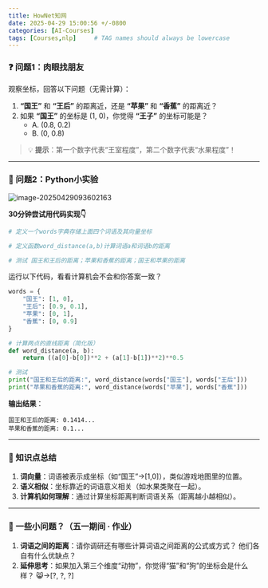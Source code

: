 ```yaml
---
title: HowNet知网
date: 2025-04-29 15:00:56 +/-0800
categories: [AI-Courses]
tags: [Courses,nlp]     # TAG names should always be lowercase
---
```


### **❓ 问题1：肉眼找朋友**
观察坐标，回答以下问题（无需计算）：
1. **“国王”** 和 **“王后”** 的距离近，还是 **“苹果”** 和 **“香蕉”** 的距离近？  
2. 如果 **“国王”** 的坐标是 (1, 0)，你觉得 **“王子”** 的坐标可能是？  
   - A. (0.8, 0.2)  
   - B. (0, 0.8)  

> 💡 **提示**：第一个数字代表“王室程度”，第二个数字代表“水果程度”！

---

### **🐍 问题2：Python小实验**

![image-20250429093602163](E:/Zoe/zoeChen119.github.io/assets/img/11入门自然语言处理-0/image-20250429093602163.png)

**30分钟尝试用代码实现👇**

```python
# 定义一个words字典存储上面四个词语及其向量坐标

# 定义函数word_distance(a,b)计算词语a和词语b的距离

# 测试 国王和王后的距离；苹果和香蕉的距离；国王和苹果的距离

```













运行以下代码，看看计算机会不会和你答案一致？
```python
words = {
    "国王": [1, 0], 
    "王后": [0.9, 0.1],
    "苹果": [0, 1],
    "香蕉": [0, 0.9]
}

# 计算两点的直线距离（简化版）
def word_distance(a, b):
    return ((a[0]-b[0])**2 + (a[1]-b[1])**2)**0.5

# 测试
print("国王和王后的距离:", word_distance(words["国王"], words["王后"]))
print("苹果和香蕉的距离:", word_distance(words["苹果"], words["香蕉"]))
```

**输出结果**：
```
国王和王后的距离: 0.1414...
苹果和香蕉的距离: 0.1...
```

---

### **🎯 知识点总结**
1. **词向量**：词语被表示成坐标（如“国王”→[1,0]），类似游戏地图里的位置。  
2. **语义相似**：坐标靠近的词语意义相关（如水果类聚在一起）。  
3. **计算机如何理解**：通过计算坐标距离判断词语关系（距离越小越相似）。  

---

### **🌟 一些小问题？（五一期间 · 作业）**
1. **词语之间的距离**：请你调研还有哪些计算词语之间距离的公式或方式？  他们各自有什么优缺点？
2. **延伸思考**：如果加入第三个维度“动物”，你觉得“猫”和“狗”的坐标会是什么样？ 😸→[?, ?, ?]

